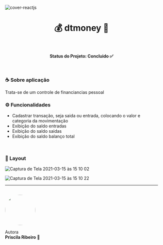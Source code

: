 
![cover-reactjs](https://user-images.githubusercontent.com/58517014/111197217-fbc02c80-859c-11eb-9360-78d47ae732ed.png)

<h1 align="center">  💰 dtmoney 🤑 </h1>
<br>

<h4 align="center"> 
   Status do Projeto: <b> Concluido ✅</b>
</h4>
<br>

<h3> ☕ Sobre aplicação </h3>
Trata-se de um controle de financiancias pessoal
<br>

<h3> ⚙️ Funcionalidades </h3>

<ul>

<li>Cadastrar transação, seja saida ou entrada, colocando o valor e categoria da movimentação</li>

<li>Exibição do saldo entradas</li>

<li>Exibição do saldo saidas</li>

<li>Exibição do saldo balanço total</li>


</ul>
<br>
<h3>🎨 Layout </h3>


![Captura de Tela 2021-03-15 às 15 10 02](https://user-images.githubusercontent.com/58517014/111200972-0bda0b00-85a1-11eb-8735-26d32ed4983a.png)

![Captura de Tela 2021-03-15 às 15 10 22](https://user-images.githubusercontent.com/58517014/111200872-f4028700-85a0-11eb-96e6-0d641b2b4c5f.png)



________________________________
<br>

 <img style="border-radius: 50%;" src="https://avatars2.githubusercontent.com/u/58517014?s=460&u=f92dd89c212d6fab1a67a1ca201511a1e2ba18e9&v=4" width="100px;" alt=""/>
 <br />
 


Autora  <br> <b>Priscila Ribeiro</b> 💙
